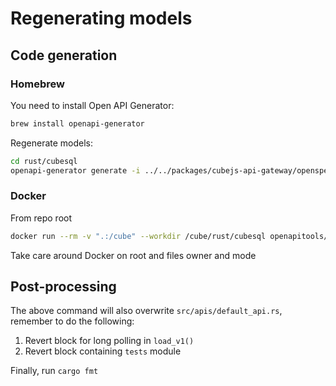 # Regenerating models

## Code generation

### Homebrew

You need to install Open API Generator:

```sh
brew install openapi-generator
```

Regenerate models:

```bash
cd rust/cubesql
openapi-generator generate -i ../../packages/cubejs-api-gateway/openspec.yml -g rust -o cubeclient
```

### Docker

From repo root

```sh
docker run --rm -v ".:/cube" --workdir /cube/rust/cubesql openapitools/openapi-generator-cli:v7.11.0 generate -i ../../packages/cubejs-api-gateway/openspec.yml -g rust -o cubeclient
```

Take care around Docker on root and files owner and mode

## Post-processing

The above command will also overwrite `src/apis/default_api.rs`, remember to do the following:

1. Revert block for long polling in `load_v1()`
2. Revert block containing `tests` module

Finally, run `cargo fmt`
